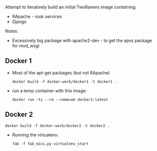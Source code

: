 Attempt to iteratively build an initial TwoRavens image containing:

- RApache - rook services
- Django

Notes:
  - Excessively big package with apache2-dev - to get the apxs package for mod_wsgi


## Docker 1

- Most of the apt-get packages (but not RApache)
  ```
  docker build -f docker-work/docker1 -t docker1 .
  ```

- run a temp container with this image:
    ```
    docker run -ti --rm --name=ok docker1:latest
    ```

## Docker 2

```
docker build -f docker-work/docker2 -t docker2 .
```


- Running the virtualenv:
    ```
    fab -f fab_mini.py virtualenv_start
    ```
